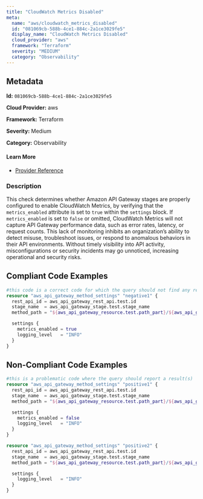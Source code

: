 ```yaml
---
title: "CloudWatch Metrics Disabled"
meta:
  name: "aws/cloudwatch_metrics_disabled"
  id: "081069cb-588b-4ce1-884c-2a1ce3029fe5"
  display_name: "CloudWatch Metrics Disabled"
  cloud_provider: "aws"
  framework: "Terraform"
  severity: "MEDIUM"
  category: "Observability"
---
```

## Metadata

**Id:** `081069cb-588b-4ce1-884c-2a1ce3029fe5`

**Cloud Provider:** aws

**Framework:** Terraform

**Severity:** Medium

**Category:** Observability

#### Learn More

 - [Provider Reference](https://registry.terraform.io/providers/hashicorp/aws/latest/docs/resources/api_gateway_method_settings#metrics_enabled)

### Description

 This check determines whether Amazon API Gateway stages are properly configured to enable CloudWatch Metrics, by verifying that the `metrics_enabled` attribute is set to `true` within the `settings` block. If `metrics_enabled` is set to `false` or omitted, CloudWatch Metrics will not capture API Gateway performance data, such as error rates, latency, or request counts. This lack of monitoring inhibits an organization’s ability to detect misuse, troubleshoot issues, or respond to anomalous behaviors in their API environments. Without timely visibility into API activity, misconfigurations or security incidents may go unnoticed, increasing operational and security risks.


## Compliant Code Examples
```terraform
#this code is a correct code for which the query should not find any result
resource "aws_api_gateway_method_settings" "negative1" {
  rest_api_id = aws_api_gateway_rest_api.test.id
  stage_name  = aws_api_gateway_stage.test.stage_name
  method_path = "${aws_api_gateway_resource.test.path_part}/${aws_api_gateway_method.test.http_method}"

  settings {
    metrics_enabled = true
    logging_level   = "INFO"
  }
}
```
## Non-Compliant Code Examples
```terraform
#this is a problematic code where the query should report a result(s)
resource "aws_api_gateway_method_settings" "positive1" {
  rest_api_id = aws_api_gateway_rest_api.test.id
  stage_name  = aws_api_gateway_stage.test.stage_name
  method_path = "${aws_api_gateway_resource.test.path_part}/${aws_api_gateway_method.test.http_method}"

  settings {
    metrics_enabled = false
    logging_level   = "INFO"
  }
}

resource "aws_api_gateway_method_settings" "positive2" {
  rest_api_id = aws_api_gateway_rest_api.test.id
  stage_name  = aws_api_gateway_stage.test.stage_name
  method_path = "${aws_api_gateway_resource.test.path_part}/${aws_api_gateway_method.test.http_method}"

  settings {
    logging_level   = "INFO"
  }
}
```